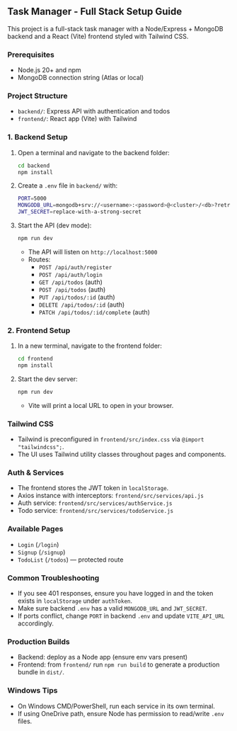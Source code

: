 ## Task Manager - Full Stack Setup Guide

This project is a full-stack task manager with a Node/Express + MongoDB backend and a React (Vite) frontend styled with Tailwind CSS.

### Prerequisites

- Node.js 20+ and npm
- MongoDB connection string (Atlas or local)

### Project Structure

- `backend/`: Express API with authentication and todos
- `frontend/`: React app (Vite) with Tailwind

### 1. Backend Setup

1. Open a terminal and navigate to the backend folder:
   ```bash
   cd backend
   npm install
   ```
2. Create a `.env` file in `backend/` with:
   ```bash
   PORT=5000
   MONGODB_URL=mongodb+srv://<username>:<password>@<cluster>/<db>?retryWrites=true&w=majority
   JWT_SECRET=replace-with-a-strong-secret
   ```
3. Start the API (dev mode):
   ```bash
   npm run dev
   ```
   - The API will listen on `http://localhost:5000`
   - Routes:
     - `POST /api/auth/register`
     - `POST /api/auth/login`
     - `GET /api/todos` (auth)
     - `POST /api/todos` (auth)
     - `PUT /api/todos/:id` (auth)
     - `DELETE /api/todos/:id` (auth)
     - `PATCH /api/todos/:id/complete` (auth)

### 2. Frontend Setup

1. In a new terminal, navigate to the frontend folder:
   ```bash
   cd frontend
   npm install
   ```
2. Start the dev server:
   ```bash
   npm run dev
   ```
   - Vite will print a local URL to open in your browser.

### Tailwind CSS

- Tailwind is preconfigured in `frontend/src/index.css` via `@import "tailwindcss";`.
- The UI uses Tailwind utility classes throughout pages and components.

### Auth & Services

- The frontend stores the JWT token in `localStorage`.
- Axios instance with interceptors: `frontend/src/services/api.js`
- Auth service: `frontend/src/services/authService.js`
- Todo service: `frontend/src/services/todoService.js`

### Available Pages

- `Login` (`/login`)
- `Signup` (`/signup`)
- `TodoList` (`/todos`) — protected route

### Common Troubleshooting

- If you see 401 responses, ensure you have logged in and the token exists in `localStorage` under `authToken`.
- Make sure backend `.env` has a valid `MONGODB_URL` and `JWT_SECRET`.
- If ports conflict, change `PORT` in backend `.env` and update `VITE_API_URL` accordingly.

### Production Builds

- Backend: deploy as a Node app (ensure env vars present)
- Frontend: from `frontend/` run `npm run build` to generate a production bundle in `dist/`.

### Windows Tips

- On Windows CMD/PowerShell, run each service in its own terminal.
- If using OneDrive path, ensure Node has permission to read/write `.env` files.
